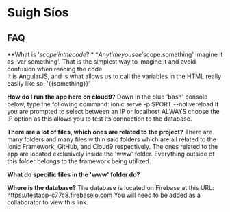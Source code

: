 # Suigh Síos
## FAQ
**What is '$scope' in the code?**
Any time you see '$scope.something' imagine it as 'var something'. That is the simplest way to imagine it and avoid confusion when reading the code.   
It is AngularJS, and is what allows us to call the variables in the HTML really easily like so: '{{something}}'

**How do I run the app here on cloud9?**
Down in the blue 'bash' console below, type the following command: ionic serve -p $PORT --nolivereload
If you are prompted to select between an IP or localhost ALWAYS choose the IP option as this allows you to test its connection to the database.

**There are a lot of files, which ones are related to the project?**
There are many folders and many files within said folders which are all related to the Ionic Framework, GitHub, and Cloud9 respectively. 
The ones related to the app are located exclusively inside the 'www' folder. Everything outside of this folder belongs to the framework being utilized.

**What do specific files in the 'www' folder do?**


**Where is the database?**
The database is located on Firebase at this URL: https://testapp-c77c8.firebaseio.com
You will need to be added as a collaborator to view this link.